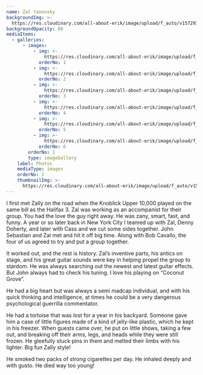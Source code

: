 ```yaml
---
name: Zal Yanovsky
backgroundImg: >-
  https://res.cloudinary.com/all-about-erik/image/upload/f_auto/v1572910269/Musical%20Journey/Musical%20Friends/Friends/Zal%20Yanovsky/Background_Thumbnails/Background_img388-zal-_dvr0u8.jpg
backgroundOpacity: 88
mediaItems:
  - galleries:
      - images:
          - img: >-
              https://res.cloudinary.com/all-about-erik/image/upload/f_auto/v1572910271/Musical%20Journey/Musical%20Friends/Friends/Zal%20Yanovsky/Photos/img333_u1m13n.jpg
            orderNo: 1
          - img: >-
              https://res.cloudinary.com/all-about-erik/image/upload/f_auto/v1572910273/Musical%20Journey/Musical%20Friends/Friends/Zal%20Yanovsky/Photos/img388_phixps.jpg
            orderNo: 2
          - img: >-
              https://res.cloudinary.com/all-about-erik/image/upload/f_auto/v1572910268/Musical%20Journey/Musical%20Friends/Friends/Zal%20Yanovsky/Photos/img389_wafxm2.jpg
            orderNo: 3
          - img: >-
              https://res.cloudinary.com/all-about-erik/image/upload/f_auto/v1572910268/Musical%20Journey/Musical%20Friends/Friends/Zal%20Yanovsky/Photos/img391_cmflgi.jpg
            orderNo: 4
          - img: >-
              https://res.cloudinary.com/all-about-erik/image/upload/f_auto/v1572910270/Musical%20Journey/Musical%20Friends/Friends/Zal%20Yanovsky/Photos/img425_jnyyym.jpg
            orderNo: 5
          - img: >-
              https://res.cloudinary.com/all-about-erik/image/upload/f_auto/v1572910268/Musical%20Journey/Musical%20Friends/Friends/Zal%20Yanovsky/Photos/img427_ro9wma.jpg
            orderNo: 6
        orderNo: 1
        type: imageGallery
    label: Photos
    mediaType: images
    orderNo: 1
    thumbnailImg: >-
      https://res.cloudinary.com/all-about-erik/image/upload/f_auto/v1572910267/Musical%20Journey/Musical%20Friends/Friends/Zal%20Yanovsky/Background_Thumbnails/Thumbnail_img391_r4vhfq.jpg
---
```

I first met Zally on the road when the Knoblick Upper 10,000 played on the same bill as the Halifax 3. Zal was working as an accompanist for their group. You had the love the guy right away. He was zany, smart, fast, and funny. A year or so later back in New York City I teamed up with Zal, Denny Doherty, and later with Cass and we cut some sides together. John Sebastian and Zal met and hit it off big time. Along with Bob Cavallo, the four of us agreed to try and put a group together. 



It worked out, and the rest is history. Zal’s inventive parts, his antics on stage, and his great guitar sounds were key in helping propel the group to stardom. He was always searching out the newest and latest guitar effects. But John always had to check his tuning.  I love his playing on “Coconut Grove”. 



He had a big heart but was always a semi madcap individual, and with his quick thinking and intelligence, at times he could be a very dangerous psychological guerrilla commentator. 



He had a tortoise that was lost for a year in his backyard. Someone gave him a case of little figures made of a kind of jelly-like plastic, which he kept in his freezer. When guests came over, he put on little shows, taking a few out, and breaking off their arms, legs, and heads while they were still frozen. He gleefully stuck pins in them and melted their limbs with his lighter. Big fun Zally style! 



He smoked two packs of strong cigarettes per day. He inhaled deeply and with gusto. He died way too young!
